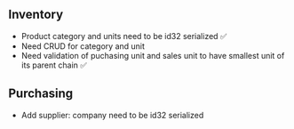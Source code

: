 ## Inventory
- Product category and units need to be id32 serialized ✅
- Need CRUD for category and unit
- Need validation of puchasing unit and sales unit to have smallest unit of its parent chain ✅

## Purchasing
- Add supplier: company need to be id32 serialized